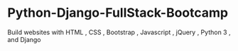 # Python-Django-FullStack-Bootcamp
Build websites with HTML , CSS , Bootstrap , Javascript , jQuery , Python 3 , and Django

